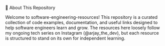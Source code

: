 📌 About This Repository

Welcome to software-engineering-resources! This repository is a curated collection of code examples, documentation, and useful links designed to help software engineers learn and grow. The resources here loosely follow my ongoing tech series on Instagram (@arjay_the_dev), but each resource is structured to stand on its own for independent learning.
